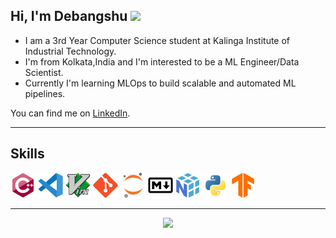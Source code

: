 ## Hi, I'm Debangshu <img src="https://raw.githubusercontent.com/MartinHeinz/MartinHeinz/master/wave.gif" width="30px">

* I am a 3rd Year Computer Science student at Kalinga Institute of Industrial Technology.
* I'm from Kolkata,India and I'm interested to be a ML Engineer/Data Scientist.
* Currently I'm learning MLOps to build scalable and automated ML pipelines.

You can find me on [LinkedIn](https://www.linkedin.com/in/debangshu-bhattacharjee-061816219/).

---

## Skills
<div >
<img src='https://github.com/devicons/devicon/blob/master/icons/cplusplus/cplusplus-original.svg' width=40px height=40px> 
<img src='https://github.com/devicons/devicon/blob/master/icons/vscode/vscode-original.svg' width=40px height=40px> 
<img src='https://github.com/devicons/devicon/blob/master/icons/vim/vim-original.svg' width=40px height=40px> 
<img src='https://github.com/devicons/devicon/blob/master/icons/git/git-original.svg' width=40px height=40px> 
<img src='https://github.com/devicons/devicon/blob/master/icons/jupyter/jupyter-original.svg' width=40px height=40px> 
<img src='https://github.com/devicons/devicon/blob/master/icons/markdown/markdown-original.svg' width=40px height=40px> 
<img src='https://github.com/devicons/devicon/blob/master/icons/numpy/numpy-original.svg' width=40px height=40px>
<img src='https://github.com/devicons/devicon/blob/master/icons/python/python-original.svg' width=40px height=40px> 
<img src='https://github.com/devicons/devicon/blob/master/icons/tensorflow/tensorflow-original.svg' width=40px height=40px> 
</div>

---
 
<p align="center">
<img src="https://github-readme-stats.vercel.app/api/top-langs/?username=DebangshuB&layout=compact&theme=gruvbox">
</p>
